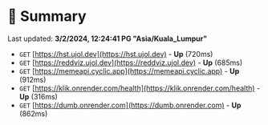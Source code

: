 # 📖 Summary
Last updated: **3/2/2024, 12:24:41 PG "Asia/Kuala_Lumpur"**

- `GET` [https://hst.ujol.dev](https://hst.ujol.dev) - **Up** (720ms)
- `GET` [https://reddviz.ujol.dev](https://reddviz.ujol.dev) - **Up** (685ms)
- `GET` [https://memeapi.cyclic.app](https://memeapi.cyclic.app) - **Up** (912ms)
- `GET` [https://klik.onrender.com/health](https://klik.onrender.com/health) - **Up** (316ms)
- `GET` [https://dumb.onrender.com](https://dumb.onrender.com) - **Up** (862ms)
